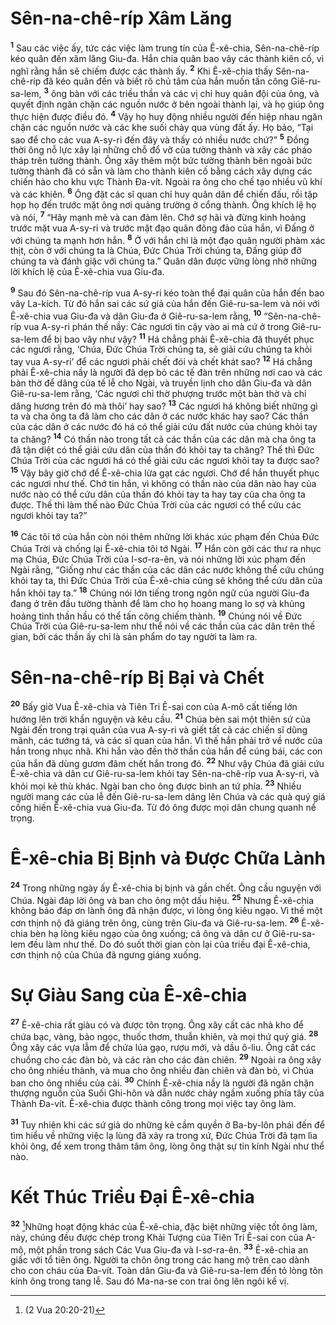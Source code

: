 # Sên-na-chê-ríp Xâm Lăng
<sup><b>1</b></sup> Sau các việc ấy, tức các việc làm trung tín của Ê-xê-chia, Sên-na-chê-ríp kéo quân đến xâm lăng Giu-đa. Hắn chia quân bao vây các thành kiên cố, vì nghĩ rằng hắn sẽ chiếm được các thành ấy. <sup><b>2</b></sup> Khi Ê-xê-chia thấy Sên-na-chê-ríp đã kéo quân đến và biết rõ chủ tâm của hắn muốn tấn công Giê-ru-sa-lem, <sup><b>3</b></sup> ông bàn với các triều thần và các vị chỉ huy quân đội của ông, và quyết định ngăn chặn các nguồn nước ở bên ngoài thành lại, và họ giúp ông thực hiện được điều đó. <sup><b>4</b></sup> Vậy họ huy động nhiều người đến hiệp nhau ngăn chặn các nguồn nước và các khe suối chảy qua vùng đất ấy. Họ bảo, “Tại sao để cho các vua A-sy-ri đến đây và thấy có nhiều nước chứ?” <sup><b>5</b></sup> Ðồng thời ông nỗ lực xây lại những chỗ đổ vỡ của tường thành và xây các pháo tháp trên tường thành. Ông xây thêm một bức tường thành bên ngoài bức tường thành đã có sẵn và làm cho thành kiên cố bằng cách xây dựng các chiến hào cho khu vực Thành Ða-vít. Ngoài ra ông cho chế tạo nhiều vũ khí và các khiên. <sup><b>6</b></sup> Ông đặt các sĩ quan chỉ huy quân dân để chiến đấu, rồi tập họp họ đến trước mặt ông nơi quảng trường ở cổng thành. Ông khích lệ họ và nói, <sup><b>7</b></sup> “Hãy mạnh mẽ và can đảm lên. Chớ sợ hãi và đừng kinh hoảng trước mặt vua A-sy-ri và trước mặt đạo quân đông đảo của hắn, vì Ðấng ở với chúng ta mạnh hơn hắn. <sup><b>8</b></sup> Ở với hắn chỉ là một đạo quân người phàm xác thịt, còn ở với chúng ta là Chúa, Ðức Chúa Trời chúng ta, Ðấng giúp đỡ chúng ta và đánh giặc với chúng ta.” Quân dân được vững lòng nhờ những lời khích lệ của Ê-xê-chia vua Giu-đa.

<sup><b>9</b></sup> Sau đó Sên-na-chê-ríp vua A-sy-ri kéo toàn thể đại quân của hắn đến bao vây La-kích. Từ đó hắn sai các sứ giả của hắn đến Giê-ru-sa-lem và nói với Ê-xê-chia vua Giu-đa và dân Giu-đa ở Giê-ru-sa-lem rằng, <sup><b>10</b></sup> “Sên-na-chê-ríp vua A-sy-ri phán thế nầy: Các ngươi tin cậy vào ai mà cứ ở trong Giê-ru-sa-lem để bị bao vây như vậy? <sup><b>11</b></sup> Há chẳng phải Ê-xê-chia đã thuyết phục các ngươi rằng, ‘Chúa, Ðức Chúa Trời chúng ta, sẽ giải cứu chúng ta khỏi tay vua A-sy-ri’ để các ngươi phải chết đói và chết khát sao? <sup><b>12</b></sup> Há chẳng phải Ê-xê-chia nầy là người đã dẹp bỏ các tế đàn trên những nơi cao và các bàn thờ để dâng của tế lễ cho Ngài, và truyền lịnh cho dân Giu-đa và dân Giê-ru-sa-lem rằng, ‘Các ngươi chỉ thờ phượng trước một bàn thờ và chỉ dâng hương trên đó mà thôi’ hay sao? <sup><b>13</b></sup> Các ngươi há không biết những gì ta và cha ông ta đã làm cho các dân ở các nước khác hay sao? Các thần của các dân ở các nước đó há có thể giải cứu đất nước của chúng khỏi tay ta chăng? <sup><b>14</b></sup> Có thần nào trong tất cả các thần của các dân mà cha ông ta đã tận diệt có thể giải cứu dân của thần đó khỏi tay ta chăng? Thế thì Ðức Chúa Trời của các ngươi há có thể giải cứu các ngươi khỏi tay ta được sao? <sup><b>15</b></sup> Vậy bây giờ chớ để Ê-xê-chia lừa gạt các ngươi. Chớ để hắn thuyết phục các ngươi như thế. Chớ tin hắn, vì không có thần nào của dân nào hay của nước nào có thể cứu dân của thần đó khỏi tay ta hay tay của cha ông ta được. Thế thì làm thế nào Ðức Chúa Trời của các ngươi có thể cứu các ngươi khỏi tay ta?”

<sup><b>16</b></sup> Các tôi tớ của hắn còn nói thêm những lời khác xúc phạm đến Chúa Ðức Chúa Trời và chống lại Ê-xê-chia tôi tớ Ngài. <sup><b>17</b></sup> Hắn còn gởi các thư ra nhục mạ Chúa, Ðức Chúa Trời của I-sơ-ra-ên, và nói những lời xúc phạm đến Ngài rằng, “Giống như các thần của các dân các nước không thể cứu chúng khỏi tay ta, thì Ðức Chúa Trời của Ê-xê-chia cũng sẽ không thể cứu dân của hắn khỏi tay ta.” <sup><b>18</b></sup> Chúng nói lớn tiếng trong ngôn ngữ của người Giu-đa đang ở trên đầu tường thành để làm cho họ hoang mang lo sợ và khủng hoảng tinh thần hầu có thể tấn công chiếm thành. <sup><b>19</b></sup> Chúng nói về Ðức Chúa Trời của Giê-ru-sa-lem như thể nói về các thần của các dân trên thế gian, bởi các thần ấy chỉ là sản phẩm do tay người ta làm ra.

# Sên-na-chê-ríp Bị Bại và Chết
<sup><b>20</b></sup> Bấy giờ Vua Ê-xê-chia và Tiên Tri Ê-sai con của A-mô cất tiếng lớn hướng lên trời khẩn nguyện và kêu cầu. <sup><b>21</b></sup> Chúa bèn sai một thiên sứ của Ngài đến trong trại quân của vua A-sy-ri và giết tất cả các chiến sĩ dũng mãnh, các tướng tá, và các sĩ quan của hắn. Vì thế hắn phải trở về nước của hắn trong nhục nhã. Khi hắn vào đền thờ thần của hắn để cúng bái, các con của hắn đã dùng gươm đâm chết hắn trong đó. <sup><b>22</b></sup> Như vậy Chúa đã giải cứu Ê-xê-chia và dân cư Giê-ru-sa-lem khỏi tay Sên-na-chê-ríp vua A-sy-ri, và khỏi mọi kẻ thù khác. Ngài ban cho ông được bình an tứ phía. <sup><b>23</b></sup> Nhiều người mang các của lễ đến Giê-ru-sa-lem dâng lên Chúa và các quà quý giá cống hiến Ê-xê-chia vua Giu-đa. Từ đó ông được mọi dân chung quanh nể trọng.

# Ê-xê-chia Bị Bịnh và Ðược Chữa Lành
<sup><b>24</b></sup> Trong những ngày ấy Ê-xê-chia bị bịnh và gần chết. Ông cầu nguyện với Chúa. Ngài đáp lời ông và ban cho ông một dấu hiệu. <sup><b>25</b></sup> Nhưng Ê-xê-chia không báo đáp ơn lành ông đã nhận được, vì lòng ông kiêu ngạo. Vì thế một cơn thịnh nộ đã giáng trên ông, cùng trên Giu-đa và Giê-ru-sa-lem. <sup><b>26</b></sup> Ê-xê-chia bèn hạ lòng kiêu ngạo của ông xuống; cả ông và dân cư ở Giê-ru-sa-lem đều làm như thế. Do đó suốt thời gian còn lại của triều đại Ê-xê-chia, cơn thịnh nộ của Chúa đã ngưng giáng xuống.

# Sự Giàu Sang của Ê-xê-chia
<sup><b>27</b></sup> Ê-xê-chia rất giàu có và được tôn trọng. Ông xây cất các nhà kho để chứa bạc, vàng, bảo ngọc, thuốc thơm, thuẫn khiên, và mọi thứ quý giá. <sup><b>28</b></sup> Ông xây các vựa lẫm để chứa lúa gạo, rượu mới, và dầu ô-liu. Ông cất các chuồng cho các đàn bò, và các ràn cho các đàn chiên. <sup><b>29</b></sup> Ngoài ra ông xây cho ông nhiều thành, và mua cho ông nhiều đàn chiên và đàn bò, vì Chúa ban cho ông nhiều của cải. <sup><b>30</b></sup> Chính Ê-xê-chia nầy là người đã ngăn chặn thượng nguồn của Suối Ghi-hôn và dẫn nước chảy ngầm xuống phía tây của Thành Ða-vít. Ê-xê-chia được thành công trong mọi việc tay ông làm.

<sup><b>31</b></sup> Tuy nhiên khi các sứ giả do những kẻ cầm quyền ở Ba-by-lôn phái đến để tìm hiểu về những việc lạ lùng đã xảy ra trong xứ, Ðức Chúa Trời đã tạm lìa khỏi ông, để xem trong thâm tâm ông, lòng ông thật sự tin kính Ngài như thể nào.

# Kết Thúc Triều Ðại Ê-xê-chia
<sup><b>32</b></sup> [^1@-7a323afb-c4bc-449f-88d9-6623c8c2a031]Những hoạt động khác của Ê-xê-chia, đặc biệt những việc tốt ông làm, này, chúng đều được chép trong Khải Tượng của Tiên Tri Ê-sai con của A-mô, một phần trong sách Các Vua Giu-đa và I-sơ-ra-ên. <sup><b>33</b></sup> Ê-xê-chia an giấc với tổ tiên ông. Người ta chôn ông trong các hang mộ trên cao dành cho con cháu của Ða-vít. Toàn dân Giu-đa và Giê-ru-sa-lem đến tỏ lòng tôn kính ông trong tang lễ. Sau đó Ma-na-se con trai ông lên ngôi kế vị.

[^1@-7a323afb-c4bc-449f-88d9-6623c8c2a031]: (2 Vua 20:20-21)